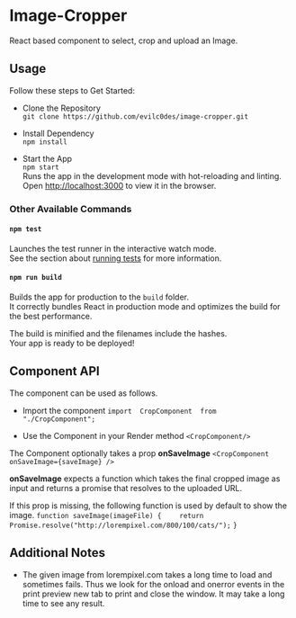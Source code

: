 # Image-Cropper

React based component to select, crop and upload an Image.


## Usage

Follow these steps to Get Started:

 - Clone the Repository<br/>
 `git clone https://github.com/evilc0des/image-cropper.git`
 
 - Install Dependency<br/>
    `npm install`
    
 - Start the App<br/>
	`npm start`<br/>
	Runs the app in the development mode with hot-reloading and linting.  
	Open  [http://localhost:3000](http://localhost:3000/)  to view it in the browser.

### Other Available Commands

#### `npm test`

Launches the test runner in the interactive watch mode.  
See the section about  [running tests](https://facebook.github.io/create-react-app/docs/running-tests)  for more information.

#### [](https://github.com/facebook/create-react-app/blob/master/packages/react-scripts/template/README.md#npm-run-build)`npm run build`

Builds the app for production to the  `build`  folder.  
It correctly bundles React in production mode and optimizes the build for the best performance.

The build is minified and the filenames include the hashes.  
Your app is ready to be deployed!

## Component API

The component can be used as follows.

 - Import the component
 `import  CropComponent  from  "./CropComponent";`
 
 - Use the Component in your Render method
  `<CropComponent/>`

The Component optionally takes a prop **onSaveImage**
`<CropComponent onSaveImage={saveImage} />`

**onSaveImage** expects a function which takes the final cropped image as input and returns a promise that resolves to the uploaded URL.

If this prop is missing, the following function is used by default to show the image.
`function saveImage(imageFile) {`
&ensp;&ensp;&ensp;`	return Promise.resolve("http://lorempixel.com/800/100/cats/");` 
`}`


## Additional Notes

 - The given image from lorempixel.com takes a long time to load and sometimes fails. Thus we look for the onload and onerror events in the print preview new tab to print and close the window. It may take a long time to see any result.
